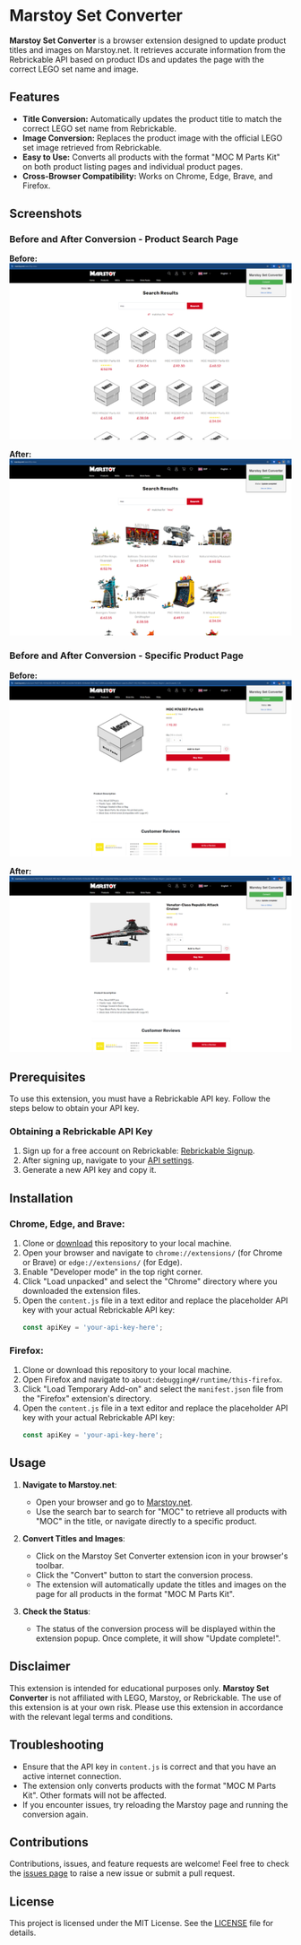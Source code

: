 # Marstoy Set Converter

**Marstoy Set Converter** is a browser extension designed to update product titles and images on Marstoy.net. It retrieves accurate information from the Rebrickable API based on product IDs and updates the page with the correct LEGO set name and image.

## Features

- **Title Conversion:** Automatically updates the product title to match the correct LEGO set name from Rebrickable.
- **Image Conversion:** Replaces the product image with the official LEGO set image retrieved from Rebrickable.
- **Easy to Use:** Converts all products with the format "MOC M<ID> Parts Kit" on both product listing pages and individual product pages.
- **Cross-Browser Compatibility:** Works on Chrome, Edge, Brave, and Firefox.

## Screenshots

### Before and After Conversion - Product Search Page
**Before:**
![Before Conversion - Search Page](BeforeConversionSearch.png)

**After:**
![After Conversion - Search Page](AfterConversionSearch.png)

### Before and After Conversion - Specific Product Page
**Before:**
![Before Conversion - Product Page](BeforeConversionProduct.png)

**After:**
![After Conversion - Product Page](AfterConversionProduct.png)

## Prerequisites

To use this extension, you must have a Rebrickable API key. Follow the steps below to obtain your API key.

### Obtaining a Rebrickable API Key

1. Sign up for a free account on Rebrickable: [Rebrickable Signup](https://rebrickable.com/signup/).
2. After signing up, navigate to your [API settings](https://rebrickable.com/users/LookupGuy/settings/#api).
3. Generate a new API key and copy it.

## Installation

### Chrome, Edge, and Brave:

1. Clone or [download](https://github.com/BjornstadThomas/MarstoyIdConverter-Extension/archive/refs/heads/main.zip) this repository to your local machine.
2. Open your browser and navigate to `chrome://extensions/` (for Chrome or Brave) or `edge://extensions/` (for Edge).
3. Enable "Developer mode" in the top right corner.
4. Click "Load unpacked" and select the "Chrome" directory where you downloaded the extension files.
5. Open the `content.js` file in a text editor and replace the placeholder API key with your actual Rebrickable API key:
   ```javascript
   const apiKey = 'your-api-key-here';
   ```

### Firefox:

1. Clone or download this repository to your local machine.
2. Open Firefox and navigate to `about:debugging#/runtime/this-firefox`.
3. Click "Load Temporary Add-on" and select the `manifest.json` file from the "Firefox" extension's directory.
4. Open the `content.js` file in a text editor and replace the placeholder API key with your actual Rebrickable API key:
   ```javascript
   const apiKey = 'your-api-key-here';
   ```

## Usage

1. **Navigate to Marstoy.net**:
   - Open your browser and go to [Marstoy.net](https://marstoy.net).
   - Use the search bar to search for "MOC" to retrieve all products with "MOC" in the title, or navigate directly to a specific product.

2. **Convert Titles and Images**:
   - Click on the Marstoy Set Converter extension icon in your browser's toolbar.
   - Click the "Convert" button to start the conversion process.
   - The extension will automatically update the titles and images on the page for all products in the format "MOC M<ID> Parts Kit".

3. **Check the Status**:
   - The status of the conversion process will be displayed within the extension popup. Once complete, it will show "Update complete!".

## Disclaimer

This extension is intended for educational purposes only. **Marstoy Set Converter** is not affiliated with LEGO, Marstoy, or Rebrickable. The use of this extension is at your own risk. Please use this extension in accordance with the relevant legal terms and conditions.

## Troubleshooting

- Ensure that the API key in `content.js` is correct and that you have an active internet connection.
- The extension only converts products with the format "MOC M<ID> Parts Kit". Other formats will not be affected.
- If you encounter issues, try reloading the Marstoy page and running the conversion again.

## Contributions

Contributions, issues, and feature requests are welcome! Feel free to check the [issues page](https://github.com/BjornstadThomas/MarstoyIdConverter-Extension/issues) to raise a new issue or submit a pull request.

## License

This project is licensed under the MIT License. See the [LICENSE](https://github.com/BjornstadThomas/MarstoyIdConverter-Extension/blob/main/LICENSE) file for details.
